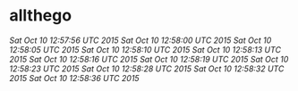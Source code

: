 # allthego
*Sat Oct 10 12:57:56 UTC 2015*
*Sat Oct 10 12:58:00 UTC 2015*
*Sat Oct 10 12:58:05 UTC 2015*
*Sat Oct 10 12:58:10 UTC 2015*
*Sat Oct 10 12:58:13 UTC 2015*
*Sat Oct 10 12:58:16 UTC 2015*
*Sat Oct 10 12:58:19 UTC 2015*
*Sat Oct 10 12:58:23 UTC 2015*
*Sat Oct 10 12:58:28 UTC 2015*
*Sat Oct 10 12:58:32 UTC 2015*
*Sat Oct 10 12:58:36 UTC 2015*
